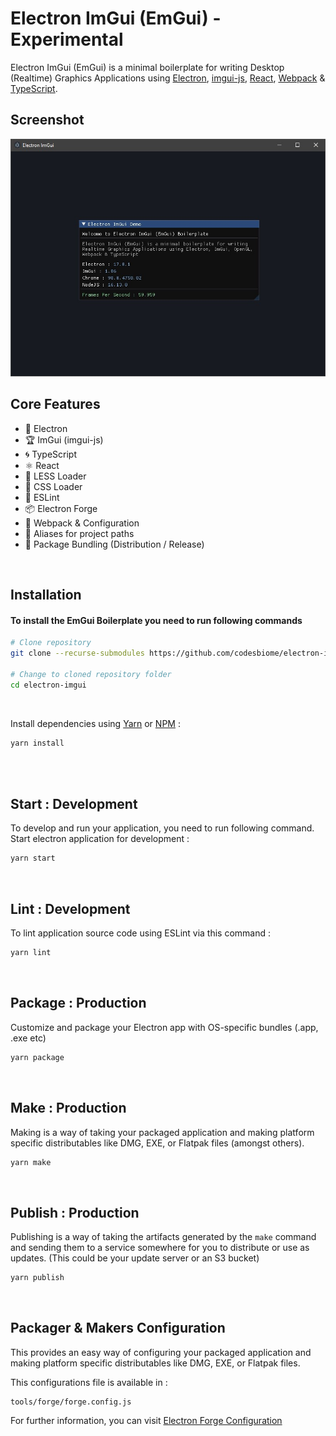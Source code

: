 # Electron ImGui (EmGui) - Experimental

Electron ImGui (EmGui) is a minimal boilerplate for writing Desktop (Realtime) Graphics Applications using [Electron](https://www.electronjs.org/), [imgui-js](https://github.com/flyover/imgui-js), [React](https://reactjs.org/), [Webpack](https://webpack.js.org/) & [TypeScript](https://www.typescriptlang.org/).

## Screenshot

<img src="assets/images/emgui100.jpg" />

<br>

## Core Features

- 🌟 Electron
- 🏆 ImGui (imgui-js)
- 🌀 TypeScript
- ⚛️ React
- 🛶 LESS Loader
- 🎨 CSS Loader
- 🧹 ESLint
- 📦 Electron Forge
- 🔱 Webpack & Configuration
- 🧩 Aliases for project paths
- 🎁 Package Bundling (Distribution / Release)

<br />

## Installation

#### To install the EmGui Boilerplate you need to run following commands

```bash
# Clone repository
git clone --recurse-submodules https://github.com/codesbiome/electron-imgui

# Change to cloned repository folder
cd electron-imgui
```

<br>

Install dependencies using [Yarn](https://www.npmjs.com/package/yarn) or [NPM](https://www.npmjs.com/) :

```bash
yarn install
```

<br />


<br />

## Start : Development

To develop and run your application, you need to run following command.
<br />
Start electron application for development :

```bash
yarn start
```

<br />

## Lint : Development

To lint application source code using ESLint via this command :

```bash
yarn lint
```

<br />

## Package : Production

Customize and package your Electron app with OS-specific bundles (.app, .exe etc)

```bash
yarn package
```

<br />

## Make : Production

Making is a way of taking your packaged application and making platform specific distributables like DMG, EXE, or Flatpak files (amongst others).

```bash
yarn make
```

<br />

## Publish : Production

Publishing is a way of taking the artifacts generated by the `make` command and sending them to a service somewhere for you to distribute or use as updates. (This could be your update server or an S3 bucket)

```bash
yarn publish
```

<br />

## Packager & Makers Configuration

This provides an easy way of configuring your packaged application and making platform specific distributables like DMG, EXE, or Flatpak files.

This configurations file is available in :

```
tools/forge/forge.config.js
```

For further information, you can visit [Electron Forge Configuration](https://www.electronforge.io/configuration)
